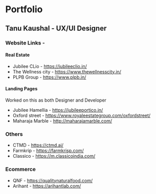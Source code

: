 # Portfolio

## Tanu Kaushal - UX/UI Designer 

### Website Links -

#### Real Estate 
- Jubilee CLio - https://jubileeclio.in/
- The Wellness city - https://www.thewellnesscity.in/
- PLPB Group - https://www.plpb.in/

#### Landing Pages 
Worked on this as both Designer and Developer 
- Jubilee Hamellia - https://jubileeportico.in/
- Oxford street - https://www.royaleestategroup.com/oxfordstreet/
- Maharaja Marble - http://maharajamarble.com/


### Others
- CTMD - https://ctmd.ai/
- Farmkrip - https://farmkrisp.com/
- Classico - https://m.classicoindia.com/


### Ecommerce 
- QNF - https://qualitynaturalfood.com/
- Arihant - https://arihantlab.com/
